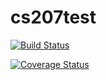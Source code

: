 # cs207test

[![Build Status](https://travis-ci.org/js8383/cs207test.svg?branch=master)](https://travis-ci.org/js8383/cs207test)

[![Coverage Status](https://coveralls.io/repos/github/js8383/cs207test/badge.svg?branch=master)](https://coveralls.io/github/js8383/cs207test?branch=master)
